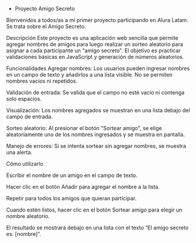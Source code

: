  - Proyecto Amigo Secreto  

Bienvenidos a todos/as a mi primer proyecto participando en Alura Latam. Se trata sobre el Amigo Secreto.

Descripción
Este proyecto es una aplicación web sencilla que permite agregar nombres de amigos para luego realizar un sorteo aleatorio para asignar a cada participante un "amigo secreto". El objetivo es practicar validaciones básicas en JavaScript y generación de números aleatorios.

Funcionalidades
Agregar nombres: Los usuarios pueden ingresar nombres en un campo de texto y añadirlos a una lista visible. No se permiten nombres vacíos ni repetidos.

Validación de entrada: Se valida que el campo no esté vacío ni contenga solo espacios.

Visualización: Los nombres agregados se muestran en una lista debajo del campo de entrada.

Sorteo aleatorio: Al presionar el botón "Sortear amigo", se elige aleatoriamente uno de los nombres ingresados y se muestra en pantalla.

Manejo de errores: Si se intenta sortear sin agregar nombres, se muestra una alerta.

Cómo utilizarlo

Escribir el nombre de un amigo en el campo de texto.

Hacer clic en el botón Añadir para agregar el nombre a la lista.

Repetir para todos los amigos que quieran participar.

Cuando estén listos, hacer clic en el botón Sortear amigo para elegir un nombre aleatorio.

El resultado se mostrará debajo en una lista con el texto “El amigo secreto es: [nombre]”.
